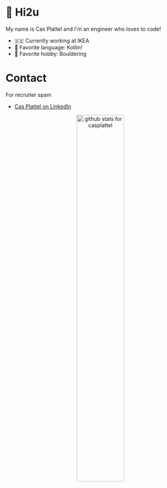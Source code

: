 # 👋 Hi2u

My name is Cas Plattel and I'm an engineer who loves to code!

- 🇸🇪 Currently working at IKEA
- 💜 Favorite language: Kotlin!
- 🧗 Favorite hobby: Bouldering

# Contact

For recruiter spam
* [Cas Plattel on LinkedIn](https://nl.linkedin.com/in/cas-plattel)

<p align="center">
  <img src="https://github-readme-stats.vercel.app/api?username=casplattel&show_icons=true&theme=dark&count_private=true&include_all_commits=true" alt="github stats for casplattel" width="50%"/>
</p>
